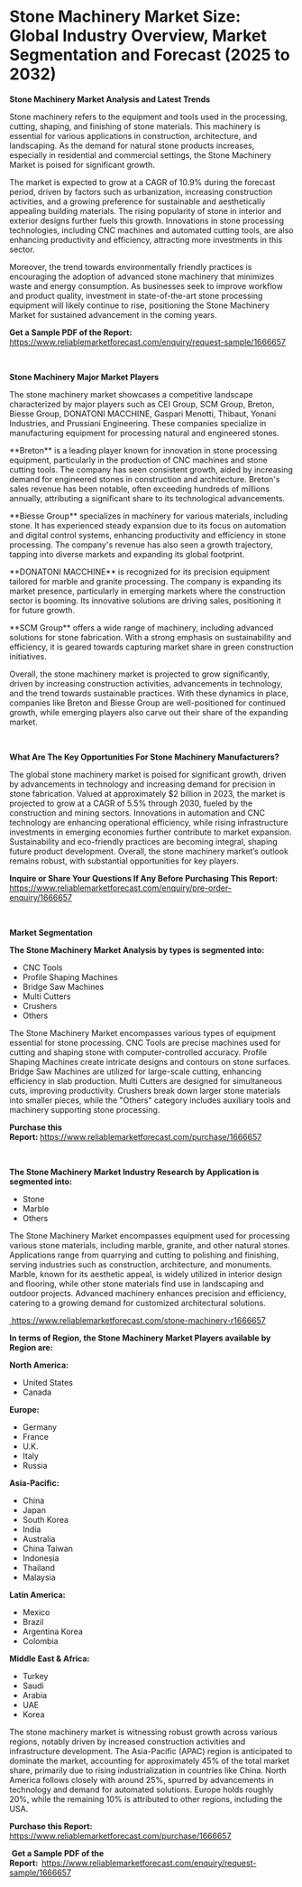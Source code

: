 <p><h1>Stone Machinery Market Size: Global Industry Overview, Market Segmentation and Forecast (2025 to 2032)</h1></p><p><strong>Stone Machinery Market Analysis and Latest Trends</strong></p>
<p><p>Stone machinery refers to the equipment and tools used in the processing, cutting, shaping, and finishing of stone materials. This machinery is essential for various applications in construction, architecture, and landscaping. As the demand for natural stone products increases, especially in residential and commercial settings, the Stone Machinery Market is poised for significant growth.</p><p>The market is expected to grow at a CAGR of 10.9% during the forecast period, driven by factors such as urbanization, increasing construction activities, and a growing preference for sustainable and aesthetically appealing building materials. The rising popularity of stone in interior and exterior designs further fuels this growth. Innovations in stone processing technologies, including CNC machines and automated cutting tools, are also enhancing productivity and efficiency, attracting more investments in this sector.</p><p>Moreover, the trend towards environmentally friendly practices is encouraging the adoption of advanced stone machinery that minimizes waste and energy consumption. As businesses seek to improve workflow and product quality, investment in state-of-the-art stone processing equipment will likely continue to rise, positioning the Stone Machinery Market for sustained advancement in the coming years.</p></p>
<p><strong>Get a Sample PDF of the Report:&nbsp;</strong> <a href="https://www.reliablemarketforecast.com/enquiry/request-sample/1666657?utm_campaign=3317&utm_medium=2&utm_source=Github&utm_content=ia&utm_term=16042025&utm_id=stone-machinery">https://www.reliablemarketforecast.com/enquiry/request-sample/1666657</a></p>
<p>&nbsp;</p>
<p><strong>Stone Machinery Major Market Players</strong></p>
<p><p>The stone machinery market showcases a competitive landscape characterized by major players such as CEI Group, SCM Group, Breton, Biesse Group, DONATONI MACCHINE, Gaspari Menotti, Thibaut, Yonani Industries, and Prussiani Engineering. These companies specialize in manufacturing equipment for processing natural and engineered stones.</p><p>**Breton** is a leading player known for innovation in stone processing equipment, particularly in the production of CNC machines and stone cutting tools. The company has seen consistent growth, aided by increasing demand for engineered stones in construction and architecture. Breton's sales revenue has been notable, often exceeding hundreds of millions annually, attributing a significant share to its technological advancements.</p><p>**Biesse Group** specializes in machinery for various materials, including stone. It has experienced steady expansion due to its focus on automation and digital control systems, enhancing productivity and efficiency in stone processing. The company's revenue has also seen a growth trajectory, tapping into diverse markets and expanding its global footprint.</p><p>**DONATONI MACCHINE** is recognized for its precision equipment tailored for marble and granite processing. The company is expanding its market presence, particularly in emerging markets where the construction sector is booming. Its innovative solutions are driving sales, positioning it for future growth.</p><p>**SCM Group** offers a wide range of machinery, including advanced solutions for stone fabrication. With a strong emphasis on sustainability and efficiency, it is geared towards capturing market share in green construction initiatives.</p><p>Overall, the stone machinery market is projected to grow significantly, driven by increasing construction activities, advancements in technology, and the trend towards sustainable practices. With these dynamics in place, companies like Breton and Biesse Group are well-positioned for continued growth, while emerging players also carve out their share of the expanding market.</p></p>
<p>&nbsp;</p>
<p><strong>What Are The Key Opportunities For Stone Machinery Manufacturers?</strong></p>
<p><p>The global stone machinery market is poised for significant growth, driven by advancements in technology and increasing demand for precision in stone fabrication. Valued at approximately $2 billion in 2023, the market is projected to grow at a CAGR of 5.5% through 2030, fueled by the construction and mining sectors. Innovations in automation and CNC technology are enhancing operational efficiency, while rising infrastructure investments in emerging economies further contribute to market expansion. Sustainability and eco-friendly practices are becoming integral, shaping future product development. Overall, the stone machinery market’s outlook remains robust, with substantial opportunities for key players.</p></p>
<p><strong>Inquire or Share Your Questions If Any Before Purchasing This Report:</strong> <a href="https://www.reliablemarketforecast.com/enquiry/pre-order-enquiry/1666657?utm_campaign=3317&utm_medium=2&utm_source=Github&utm_content=ia&utm_term=16042025&utm_id=stone-machinery">https://www.reliablemarketforecast.com/enquiry/pre-order-enquiry/1666657</a></p>
<p>&nbsp;</p>
<p><strong>Market Segmentation</strong></p>
<p><strong>The Stone Machinery Market Analysis by types is segmented into:</strong></p>
<p><ul><li>CNC Tools</li><li>Profile Shaping Machines</li><li>Bridge Saw Machines</li><li>Multi Cutters</li><li>Crushers</li><li>Others</li></ul></p>
<p><p>The Stone Machinery Market encompasses various types of equipment essential for stone processing. CNC Tools are precise machines used for cutting and shaping stone with computer-controlled accuracy. Profile Shaping Machines create intricate designs and contours on stone surfaces. Bridge Saw Machines are utilized for large-scale cutting, enhancing efficiency in slab production. Multi Cutters are designed for simultaneous cuts, improving productivity. Crushers break down larger stone materials into smaller pieces, while the "Others" category includes auxiliary tools and machinery supporting stone processing.</p></p>
<p><strong>Purchase this Report:&nbsp;</strong><a href="https://www.reliablemarketforecast.com/purchase/1666657?utm_campaign=3317&utm_medium=2&utm_source=Github&utm_content=ia&utm_term=16042025&utm_id=stone-machinery">https://www.reliablemarketforecast.com/purchase/1666657</a></p>
<p>&nbsp;</p>
<p><strong>The Stone Machinery Market Industry Research by Application is segmented into:</strong></p>
<p><ul><li>Stone</li><li>Marble</li><li>Others</li></ul></p>
<p><p>The Stone Machinery Market encompasses equipment used for processing various stone materials, including marble, granite, and other natural stones. Applications range from quarrying and cutting to polishing and finishing, serving industries such as construction, architecture, and monuments. Marble, known for its aesthetic appeal, is widely utilized in interior design and flooring, while other stone materials find use in landscaping and outdoor projects. Advanced machinery enhances precision and efficiency, catering to a growing demand for customized architectural solutions.</p></p>
<p><a href="https://www.reliablemarketforecast.com/stone-machinery-r1666657?utm_campaign=3317&utm_medium=2&utm_source=Github&utm_content=ia&utm_term=16042025&utm_id=stone-machinery">&nbsp;https://www.reliablemarketforecast.com/stone-machinery-r1666657</a></p>
<p><strong>In terms of Region, the Stone Machinery Market Players available by Region are:</strong></p>
<p>
    <p> <strong> North America: </strong>
        <ul>
            <li>United States</li>
            <li>Canada</li>
        </ul>
        </p> 
    <p> <strong> Europe: </strong>
        <ul>
            <li>Germany</li>
            <li>France</li>
            <li>U.K.</li>
            <li>Italy</li>
            <li>Russia</li>
        </ul>
        </p> 
    <p> <strong> Asia-Pacific: </strong>
        <ul>
            <li>China</li>
            <li>Japan</li>
            <li>South Korea</li>
            <li>India</li>
            <li>Australia</li>
            <li>China Taiwan</li>
            <li>Indonesia</li>
            <li>Thailand</li>
            <li>Malaysia</li>
        </ul>
        </p> 
    <p> <strong> Latin America: </strong>
        <ul>
            <li>Mexico</li>
            <li>Brazil</li>
            <li>Argentina Korea</li>
            <li>Colombia</li>
        </ul>
        </p> 
    <p> <strong> Middle East & Africa: </strong>
        <ul>
            <li>Turkey</li>
            <li>Saudi</li>
            <li>Arabia</li>
            <li>UAE</li>
            <li>Korea</li>
        </ul>
    </p>
    </p>
<p><p>The stone machinery market is witnessing robust growth across various regions, notably driven by increased construction activities and infrastructure development. The Asia-Pacific (APAC) region is anticipated to dominate the market, accounting for approximately 45% of the total market share, primarily due to rising industrialization in countries like China. North America follows closely with around 25%, spurred by advancements in technology and demand for automated solutions. Europe holds roughly 20%, while the remaining 10% is attributed to other regions, including the USA.</p></p>
<p><strong>Purchase this Report: </strong><a href="https://www.reliablemarketforecast.com/purchase/1666657?utm_campaign=3317&utm_medium=2&utm_source=Github&utm_content=ia&utm_term=16042025&utm_id=stone-machinery">https://www.reliablemarketforecast.com/purchase/1666657</a></p>
<p>&nbsp;<strong>Get a Sample PDF of the Report:&nbsp;&nbsp;</strong><a href="https://www.reliablemarketforecast.com/enquiry/request-sample/1666657?utm_campaign=3317&utm_medium=2&utm_source=Github&utm_content=ia&utm_term=16042025&utm_id=stone-machinery">https://www.reliablemarketforecast.com/enquiry/request-sample/1666657</a></p>
<p><strong></strong></p>
<p><p></p><p></p><p></p></p>